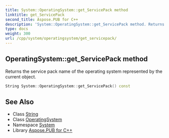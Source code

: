 ```yaml
---
title: System::OperatingSystem::get_ServicePack method
linktitle: get_ServicePack
second_title: Aspose.PUB for C++
description: 'System::OperatingSystem::get_ServicePack method. Returns the service pack name of the operating system represented by the current object in C++.'
type: docs
weight: 300
url: /cpp/system/operatingsystem/get_servicepack/
---
```

## OperatingSystem::get_ServicePack method


Returns the service pack name of the operating system represented by the current object.

```cpp
String System::OperatingSystem::get_ServicePack() const
```

## See Also

* Class [String](../../string/)
* Class [OperatingSystem](../)
* Namespace [System](../../)
* Library [Aspose.PUB for C++](../../../)
